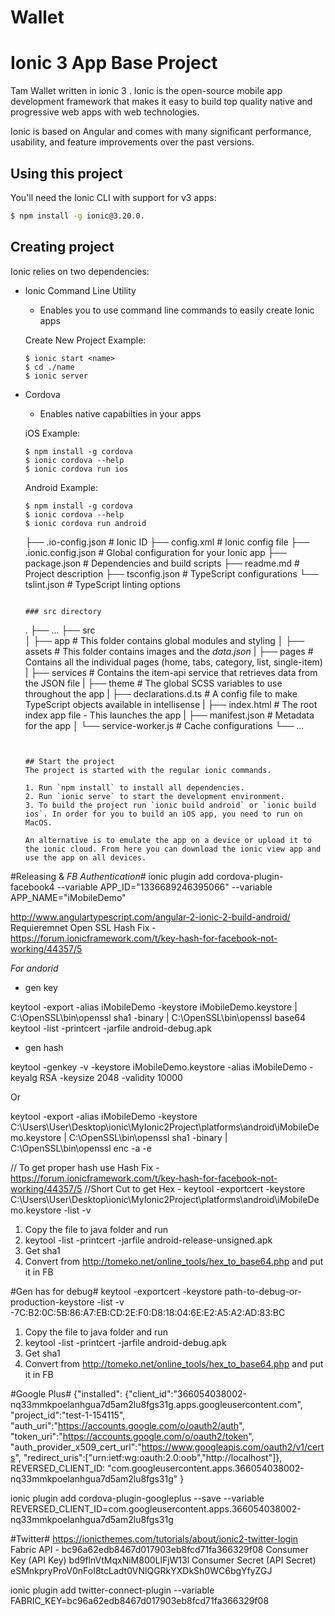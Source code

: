 # Wallet

Ionic 3 App Base Project
=====================

Tam Wallet written in ionic 3 .
Ionic is the open-source mobile app development framework that makes it easy to build top quality native and progressive web apps with web technologies.

Ionic is based on Angular and comes with many significant performance, usability, and feature improvements over the past versions.

## Using this project

You'll need the Ionic CLI with support for v3 apps:

```bash
$ npm install -g ionic@3.20.0.
```

## Creating project

Ionic relies on two dependencies: 
- Ionic Command Line Utility
  - Enables you to use command line commands to easily create Ionic apps
  
  Create New Project Example:
  ```
  $ ionic start <name>
  $ cd ./name
  $ ionic server
  ```
  
- Cordova
  - Enables native capabilties in your apps
  
  iOS Example:
  ```
  $ npm install -g cordova
  $ ionic cordova --help
  $ ionic cordova run ios
  ```
  
  Android Example:
    ```
    $ npm install -g cordova
    $ ionic cordova --help
    $ ionic cordova run android
    ```
  
   ├── .io-config.json              # Ionic ID
   ├── config.xml                   # Ionic config file
   ├── .ionic.config.json           # Global configuration for your Ionic app
   ├── package.json                 # Dependencies and build scripts
   ├── readme.md                    # Project description
   ├── tsconfig.json                # TypeScript configurations
   └── tslint.json                  # TypeScript linting options
  ```
  
  ### src directory
  ```
  .
     ├── ...
     ├── src                       
     │   ├── app                    # This folder contains global modules and styling
     │   ├── assets                 # This folder contains images and the *data.json*
     |   ├── pages                  # Contains all the individual pages (home, tabs, category, list, single-item)
     |   ├── services               # Contains the item-api service that retrieves data from the JSON file
     |   ├── theme                  # The global SCSS variables to use throughout the app
     |   ├── declarations.d.ts      # A config file to make TypeScript objects available in intellisense
     |   ├── index.html             # The root index app file - This launches the app
     |   ├── manifest.json          # Metadata for the app
     │   └── service-worker.js      # Cache configurations
     └── ...
  ```
  
  
  ## Start the project
  The project is started with the regular ionic commands.
  
  1. Run `npm install` to install all dependencies.
  2. Run `ionic serve` to start the development environment.
  3. To build the project run `ionic build android` or `ionic build ios`. In order for you to build an iOS app, you need to run on MacOS.
  
  An alternative is to emulate the app on a device or upload it to the ionic cloud. From here you can download the ionic view app and use the app on all devices.

#Releasing & *FB Authentication*#
ionic plugin add cordova-plugin-facebook4 --variable APP_ID="1336689246395066" --variable APP_NAME="iMobileDemo"

http://www.angulartypescript.com/angular-2-ionic-2-build-android/
Requieremnet Open SSL
Hash Fix - https://forum.ionicframework.com/t/key-hash-for-facebook-not-working/44357/5 

*For andorid*
- gen key

keytool -export -alias iMobileDemo -keystore iMobileDemo.keystore | C:\OpenSSL\bin\openssl sha1 -binary | C:\OpenSSL\bin\openssl base64
keytool -list -printcert -jarfile android-debug.apk

- gen hash

keytool -genkey -v -keystore iMobileDemo.keystore -alias iMobileDemo -keyalg RSA -keysize 2048 -validity 10000

Or 

keytool -export -alias iMobileDemo -keystore C:\Users\User\Desktop\ionic\MyIonic2Project\platforms\android\iMobileDemo.keystore | C:\OpenSSL\bin\openssl sha1 -binary | C:\OpenSSL\bin\openssl enc -a -e

// To get proper hash use Hash Fix - https://forum.ionicframework.com/t/key-hash-for-facebook-not-working/44357/5 
//Short Cut to get Hex - keytool -exportcert -keystore C:\Users\User\Desktop\ionic\MyIonic2Project\platforms\android\iMobileDemo.keystore -list -v

1.  Copy the file to java folder and run
2. keytool -list -printcert -jarfile android-release-unsigned.apk
3. Get sha1
4. Convert from http://tomeko.net/online_tools/hex_to_base64.php and put it in FB

#Gen has for debug#
keytool -exportcert -keystore path-to-debug-or-production-keystore -list -v
-7C:B2:0C:5B:86:A7:EB:CD:2E:F0:D8:18:04:6E:E2:A5:A2:AD:83:BC
1.  Copy the file to java folder and run
2. keytool -list -printcert -jarfile android-debug.apk
3. Get sha1
4. Convert from http://tomeko.net/online_tools/hex_to_base64.php and put it in FB



#Google Plus#
{"installed":
{"client_id":"366054038002-nq33mmkpoelanhgua7d5am2lu8fgs31g.apps.googleusercontent.com",
"project_id":"test-1-154115",
"auth_uri":"https://accounts.google.com/o/oauth2/auth",
"token_uri":"https://accounts.google.com/o/oauth2/token",
"auth_provider_x509_cert_url":"https://www.googleapis.com/oauth2/v1/certs",
"redirect_uris":["urn:ietf:wg:oauth:2.0:oob","http://localhost"]},
REVERSED_CLIENT_ID: "com.googleusercontent.apps.366054038002-nq33mmkpoelanhgua7d5am2lu8fgs31g"
}

ionic plugin add cordova-plugin-googleplus --save --variable REVERSED_CLIENT_ID=com.googleusercontent.apps.366054038002-nq33mmkpoelanhgua7d5am2lu8fgs31g



#Twitter#
https://ionicthemes.com/tutorials/about/ionic2-twitter-login
Fabric API - bc96a62edb8467d017903eb8fcd71fa366329f08
Consumer Key (API Key)	bd9flnVtMqxNiM800LlFjW13l
Consumer Secret (API Secret)	eSMnkpryProV0nFoI8tcLadt0VNlQGRkYXDkSh0WC6bgYfyZGJ

ionic plugin add twitter-connect-plugin --variable FABRIC_KEY=bc96a62edb8467d017903eb8fcd71fa366329f08
